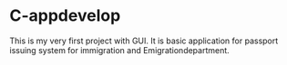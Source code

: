 # C-appdevelop
This is my very first project with GUI. It is basic application for passport issuing system for immigration and Emigrationdepartment.
